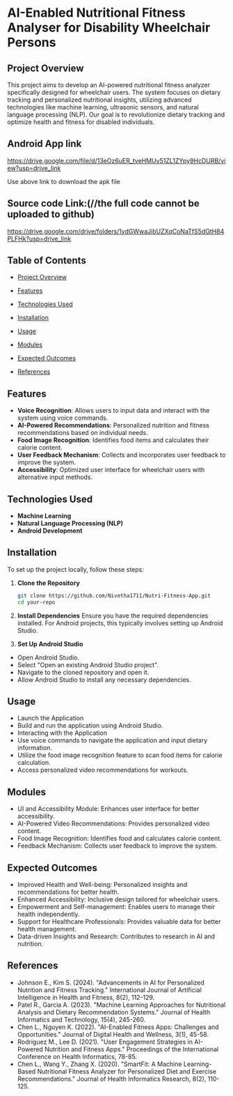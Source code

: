 # AI-Enabled Nutritional Fitness Analyser for Disability Wheelchair Persons

## Project Overview

This project aims to develop an AI-powered nutritional fitness analyzer specifically designed for wheelchair users. The system focuses on dietary tracking and personalized nutritional insights, utilizing advanced technologies like machine learning, ultrasonic sensors, and natural language processing (NLP). Our goal is to revolutionize dietary tracking and optimize health and fitness for disabled individuals.

## Android App link
https://drive.google.com/file/d/13eOz6uER_tveHMUv51ZL1ZYpy9HcDURB/view?usp=drive_link

 Use above link to download the apk file
 
 ## Source code Link:(//the full code cannot be uploaded to github)
 https://drive.google.com/drive/folders/1ydGWwaJibUZXqCoNaTfS5dGtH84PLFHk?usp=drive_link

## Table of Contents

- [Project Overview](#project-overview)
- [Features](#features)
- [Technologies Used](#technologies-used)
- [Installation](#installation)
- [Usage](#usage)
- [Modules](#modules)
- [Expected Outcomes](#expected-outcomes)

- [References](#references)


## Features

- **Voice Recognition**: Allows users to input data and interact with the system using voice commands.
- **AI-Powered Recommendations**: Personalized nutrition and fitness recommendations based on individual needs.
- **Food Image Recognition**: Identifies food items and calculates their calorie content.
- **User Feedback Mechanism**: Collects and incorporates user feedback to improve the system.
- **Accessibility**: Optimized user interface for wheelchair users with alternative input methods.

## Technologies Used

- **Machine Learning**
- **Natural Language Processing (NLP)**
- **Android Development**

## Installation

To set up the project locally, follow these steps:

1. **Clone the Repository**
   ```sh
   git clone https://github.com/Nivetha1711/Nutri-Fitness-App.git
   cd your-repo
2.  **Install Dependencies**
Ensure you have the required dependencies installed. For Android projects, this typically involves setting up Android Studio.

3.   **Set Up Android Studio**

- Open Android Studio.
- Select "Open an existing Android Studio project".
- Navigate to the cloned repository and open it.
- Allow Android Studio to install any necessary dependencies.
  
## **Usage**
- Launch the Application
- Build and run the application using Android Studio.
- Interacting with the Application
- Use voice commands to navigate the application and input dietary information.
- Utilize the food image recognition feature to scan food items for calorie calculation.
- Access personalized video recommendations for workouts.

  
## **Modules**

- UI and Accessibility Module: Enhances user interface for better accessibility.
- AI-Powered Video Recommendations: Provides personalized video content.
- Food Image Recognition: Identifies food and calculates calorie content.
- Feedback Mechanism: Collects user feedback to improve the system.
  
## **Expected Outcomes**
  
- Improved Health and Well-being: Personalized insights and recommendations for better health.
- Enhanced Accessibility: Inclusive design tailored for wheelchair users.
- Empowerment and Self-management: Enables users to manage their health independently.
- Support for Healthcare Professionals: Provides valuable data for better health management.
- Data-driven Insights and Research: Contributes to research in AI and nutrition.

## **References**

- Johnson E., Kim S. (2024). "Advancements in AI for Personalized Nutrition and Fitness Tracking." International Journal of Artificial Intelligence in Health and Fitness, 8(2), 112-129.
- Patel R., Garcia A. (2023). "Machine Learning Approaches for Nutritional Analysis and Dietary Recommendation Systems." Journal of Health Informatics and Technology, 15(4), 245-260.
- Chen L., Nguyen K. (2022). "AI-Enabled Fitness Apps: Challenges and Opportunities." Journal of Digital Health and Wellness, 3(1), 45-58.
- Rodriguez M., Lee D. (2021). "User Engagement Strategies in AI-Powered Nutrition and Fitness Apps." Proceedings of the International Conference on Health Informatics, 78-85.
- Chen L., Wang Y., Zhang X. (2020). "SmartFit: A Machine Learning-Based Nutritional Fitness Analyzer for Personalized Diet and Exercise Recommendations." Journal of Health Informatics Research, 8(2), 110-125.




